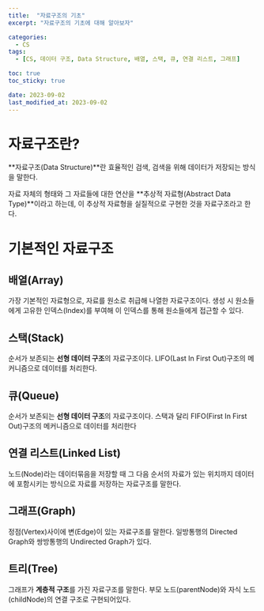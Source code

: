 ```yaml
---
title:  "자료구조의 기초"
excerpt: "자료구조의 기초에 대해 알아보자"

categories:
  - CS
tags:
  - [CS, 데이터 구조, Data Structure, 배열, 스택, 큐, 연결 리스트, 그래프]

toc: true
toc_sticky: true

date: 2023-09-02
last_modified_at: 2023-09-02
---
```


# 자료구조란?
**자료구조(Data Structure)**란 효율적인 검색, 검색을 위해 데이터가 저장되는 방식을 말한다.

자료 자체의 형태와 그 자료들에 대한 연산을 **추상적 자료형(Abstract Data Type)**이라고 하는데, 이 추상적 자료형을 실질적으로 구현한 것을 자료구조라고 한다.

# 기본적인 자료구조

## 배열(Array)
가장 기본적인 자료형으로, 자료를 원소로 취급해 나열한 자료구조이다. 생성 시 원소들에게 고유한 인덱스(Index)를 부여해 이 인덱스를 통해 원소들에게 접근할 수 있다.

## 스택(Stack)
순서가 보존되는 **선형 데이터 구조**의 자료구조이다. LIFO(Last In First Out)구조의 메커니즘으로 데이터를 처리한다.

## 큐(Queue)
순서가 보존되는 **선형 데이터 구조**의 자료구조이다. 스택과 달리 FIFO(First In First Out)구조의 메커니즘으로 데이터를 처리한다

## 연결 리스트(Linked List)
노드(Node)라는 데이터묶음을 저장할 때 그 다음 순서의 자료가 있는 위치까지 데이터에 포함시키는 방식으로 자료를 저장하는 자료구조를 말한다.

## 그래프(Graph)
정점(Vertex)사이에 변(Edge)이 있는 자료구조를 말한다. 일방통행의 Directed Graph와 쌍방통행의 Undirected Graph가 있다.

## 트리(Tree)
그래프가 **계층적 구조**를 가진 자료구조를 말한다. 부모 노드(parentNode)와 자식 노드(childNode)의 연결 구조로 구현되어있다.